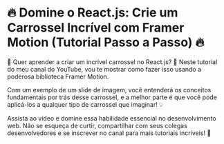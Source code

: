 # 🔥 Domine o React.js: Crie um Carrossel Incrível com Framer Motion (Tutorial Passo a Passo) 🔥

🚀 Quer aprender a criar um incrível carrossel no React.js? 🌟 Neste tutorial do meu canal do YouTube, vou te mostrar como fazer isso usando a poderosa biblioteca Framer Motion.

Com um exemplo de um slide de imagem, você entenderá os conceitos fundamentais por trás desse carrossel, e a melhor parte é que você pode aplicá-los a qualquer tipo de carrossel que imaginar! 💡

Assista ao vídeo e domine essa habilidade essencial no desenvolvimento web. Não se esqueça de curtir, compartilhar com seus colegas desenvolvedores e se inscrever no canal para mais tutoriais incríveis! 🔔
